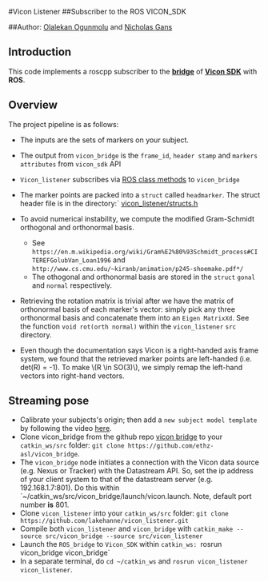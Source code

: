 <script type="text/javascript" async
  src="https://cdn.mathjax.org/mathjax/latest/MathJax.js?config=TeX-MML-AM_CHTML">
</script>

#Vicon Listener
##Subscriber to the ROS VICON_SDK

##Author: [Olalekan Ogunmolu](http://lakehanne.github.io) and [Nicholas Gans](http://www.utdallas.edu/~ngans/)

## Introduction

This code implements a roscpp subscriber to the [**bridge**](http://wiki.ros.org/vicon_bridge) of [**Vicon SDK**](http://www.vicon.com/downloads/utilities-and-sdks/datastream-sdk/vicon-datastream-sdk-15) with **ROS**.

## Overview

The project pipeline is as follows:

- The inputs are the sets of markers on your subject.
- The output from `vicon_bridge` is the `frame_id`, `header stamp` and `markers attributes` from `vicon_sdk` API
- `Vicon_listener` subscribes via [ROS class methods](http://wiki.ros.org/roscpp/Overview/Publishers%20and%20Subscribers) to `vicon_bridge` 
- The marker points are packed into a `struct` called `headmarker`. The struct header file is in the directory:` [vicon_listener/structs.h](https://github.com/lakehanne/vicon_listener/blob/master/include/vicon_listener/structs.h)
- To avoid numerical instability, we compute the modified Gram-Schmidt orthogonal and orthonormal basis.
	
	- See   `https://en.m.wikipedia.org/wiki/Gram%E2%80%93Schmidt_process#CITEREFGolubVan_Loan1996`	and `http://www.cs.cmu.edu/~kiranb/animation/p245-shoemake.pdf*/`
	- The othogonal and orthonormal basis are stored in the `struct` `gonal` and `normal` respectively.

- Retrieving the rotation matrix is trivial after we have the matrix of orthonormal basis of each marker's vector: simply pick any three orthonormal basis and concatenate them into an `Eigen MatrixXd`. See the 	function `void rot(orth normal)` within the `vicon_listener` `src` directory.

- Even though the documentation says Vicon is a right-handed axis frame system, we found that the retrieved marker points are left-handed (i.e. det(R) = -1). To make \\(R \in SO(3)\\), we simply remap the left-hand vectors into right-hand vectors.


## 	Streaming pose
- 	Calibrate your subjects's origin; then add a `new subject model template` by following the video [here](http://hci.rwth-aachen.de/vicon_nexus_tutorials).
-	Clone  vicon_bridge from the github repo [vicon bridge](https://github.com/ethz-asl/vicon_bridge) to your `catkin_ws/src` folder: `git clone https://github.com/ethz-asl/vicon_bridge`.
- 	The `vicon_bridge` node initiates a connection with the Vicon data source (e.g. Nexus or Tracker) with the Datastream API. So, set the ip address of your client system to that of the datastream server (e.g. 192.168.1.7:801). Do this within `~/catkin_ws/src/vicon_bridge/launch/vicon.launch.
	Note, default port number **is** 801.
-	Clone `vicon_listener` into your `catkin_ws/src` folder: `git clone https://github.com/lakehanne/vicon_listener.git`
-	Compile both `vicon_listener` and `vicon_bridge` with `catkin_make --source src/vicon_bridge --source src/vicon_listener`
-	Launch the `ROS_bridge` to `Vicon_SDK` within `catkin_ws: `rosrun vicon_bridge vicon_bridge`
-	In a separate terminal, do `cd ~/catkin_ws` and `rosrun vicon_listener vicon_listener`.






